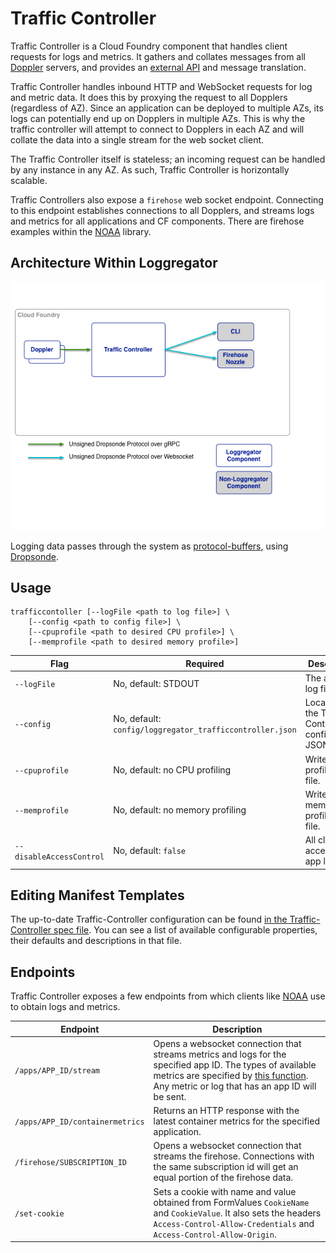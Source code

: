 # Traffic Controller

Traffic Controller is a Cloud Foundry component that handles client requests
for logs and metrics. It gathers and collates messages from all
[Doppler](../doppler) servers, and provides an [external
API](https://github.com/cloudfoundry/noaa) and message translation.

Traffic Controller handles inbound HTTP and WebSocket requests for log and
metric data. It does this by proxying the request to all Dopplers (regardless
of AZ). Since an application can be deployed to multiple AZs, its logs can
potentially end up on Dopplers in multiple AZs. This is why the traffic
controller will attempt to connect to Dopplers in each AZ and will collate the
data into a single stream for the web socket client.

The Traffic Controller itself is stateless; an incoming request can be handled
by any instance in any AZ. As such, Traffic Controller is horizontally
scalable.

Traffic Controllers also expose a ```firehose``` web socket endpoint.
Connecting to this endpoint establishes connections to all Dopplers, and
streams logs and metrics for all applications and CF components. There are
firehose examples within the [NOAA](https://github.com/cloudfoundry/noaa)
library.

## Architecture Within Loggregator

![Loggregator Diagram](./trafficcontroller.png)

Logging data passes through the system as
[protocol-buffers](https://github.com/google/protobuf), using
[Dropsonde](https://github.com/cloudfoundry/dropsonde).


## Usage

```
trafficcontoller [--logFile <path to log file>] \
    [--config <path to config file>] \
    [--cpuprofile <path to desired CPU profile>] \
    [--memprofile <path to desired memory profile>]
```

| Flag               | Required                               | Description                                     |
|--------------------|----------------------------------------|-------------------------------------------------|
| ```--logFile```    | No, default: STDOUT                    | The agent log file.                             |
| ```--config``` | No, default: ```config/loggregator_trafficcontroller.json``` | Location of the Traffic Controller configuration JSON file. |
| ```--cpuprofile``` | No, default: no CPU profiling          | Write CPU profile to a file.                    |
| ```--memprofile``` | No, default: no memory profiling       | Write memory profile to a file.                 |
| ```--disableAccessControl``` | No, default: ```false```     | All clients' access to app logs                 |

## Editing Manifest Templates

The up-to-date Traffic-Controller configuration can be found [in the
Traffic-Controller spec file](../../jobs/loggregator_trafficcontroller/spec).
You can see a list of available configurable properties, their defaults and
descriptions in that file.

## Endpoints

Traffic Controller exposes a few endpoints from which clients like
[NOAA](https://github.com/cloudfoundry/noaa) use to obtain logs and metrics.

| Endpoint                      | Description                                                    |
|-------------------------------|----------------------------------------------------------------|
|`/apps/APP_ID/stream`          | Opens a websocket connection that streams metrics and logs for the specified app ID. The types of available metrics are specified by [this function](https://github.com/cloudfoundry/dropsonde/blob/master/envelope_extensions/envelope_extensions.go#L12). Any metric or log that has an app ID will be sent.|
|`/apps/APP_ID/containermetrics`| Returns an HTTP response with the latest container metrics for the specified application. |
|`/firehose/SUBSCRIPTION_ID`    | Opens a websocket connection that streams the firehose. Connections with the same subscription id will get an equal portion of the firehose data.|
|`/set-cookie`                  | Sets a cookie with name and value obtained from FormValues `CookieName` and `CookieValue`. It also sets the headers `Access-Control-Allow-Credentials` and `Access-Control-Allow-Origin`.|
